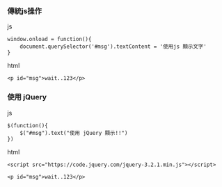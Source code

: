 
### 傳統js操作

js
```
window.onload = function(){
    document.querySelector('#msg').textContent = '使用js 顯示文字'
}
```
html
```
<p id="msg">wait..123</p>
```

### 使用 jQuery
js
```
$(function(){
    $("#msg").text("使用 jQuery 顯示!!")
})
```
html
```
<script src="https://code.jquery.com/jquery-3.2.1.min.js"></script>
```
```
<p id="msg">wait..123</p>
```